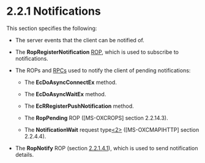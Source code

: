 <html dir="LTR" xmlns:mshelp="http://msdn.microsoft.com/mshelp" xmlns:ddue="http://ddue.schemas.microsoft.com/authoring/2003/5" xmlns:xlink="http://www.w3.org/1999/xlink" xmlns:tool="http://www.microsoft.com/tooltip">
    <head>
        <meta http-equiv="Content-Type" content="text/html; CHARSET=utf-8"></meta>
        <meta name="save" content="history"></meta>
        <title>2.2.1 Notifications</title>
        <xml>
            <mshelp:toctitle title="2.2.1 Notifications"></mshelp:toctitle>
            <mshelp:rltitle title="[MS-OXCNOTIF]: Notifications"></mshelp:rltitle>
            <mshelp:keyword index="A" term="4fef5f40-2d24-4915-b0a1-426f8b2ac4ba"></mshelp:keyword>
            <mshelp:attr name="DCSext.ContentType" value="open specification"></mshelp:attr>
            <mshelp:attr name="AssetID" value="4fef5f40-2d24-4915-b0a1-426f8b2ac4ba"></mshelp:attr>
            <mshelp:attr name="TopicType" value="kbRef"></mshelp:attr>
            <mshelp:attr name="DCSext.Title" value="[MS-OXCNOTIF]: Notifications" />
        </xml>
    </head>
    <body>
        <div id="header">
            <h1 class="heading">2.2.1 Notifications</h1>
        </div>
        <div id="mainSection">
            <div id="mainBody">
                <div id="allHistory" class="saveHistory"></div>
                <div id="sectionSection0" class="section" name="collapseableSection">
                    

<p>This section specifies the following:</p>

<ul><li><p><span><span> 
</span></span>The server events that the client can be notified of.</p>

</li><li><p><span><span> 
</span></span>The <b>RopRegisterNotification</b> <a href="04fcfcd9-a11c-47cd-aa0c-c10a4085d0c8.htm#gt_3369fdd6-36f8-4a62-9cd7-2738ffb5048f">ROP</a>, which is used to
subscribe to notifications.</p>

</li><li><p><span><span> 
</span></span>The ROPs and <a href="04fcfcd9-a11c-47cd-aa0c-c10a4085d0c8.htm#gt_8a7f6700-8311-45bc-af10-82e10accd331">RPCs</a>
used to notify the client of pending notifications:</p>

<ul><li><p><span><span>  </span></span>The
<b>EcDoAsyncConnectEx</b> method.</p>

</li><li><p><span><span>  </span></span>The
<b>EcDoAsyncWaitEx</b> method.</p>

</li><li><p><span><span>  </span></span>The
<b>EcRRegisterPushNotification</b> method.</p>

</li><li><p><span><span>  </span></span>The
<b>RopPending</b> ROP (<mshelp:link keywords="13af6911-27e5-4aa0-bb75-637b02d4f2ef" tabindex="0">[MS-OXCROPS]</mshelp:link>
section <mshelp:link keywords="c3fdb420-4c92-4b19-a894-f303c50f4a38" tabindex="0">2.2.14.3</mshelp:link>).</p>

</li><li><p><span><span>  </span></span>The
<b>NotificationWait</b> request type<a id="Appendix_A_Target_2"></a><a href="e58b7ae4-9c40-46e0-8844-3b9b2aba2d86.md#Appendix_A_2" aria-label="Product behavior note 2">&lt;2&gt;</a> (<mshelp:link keywords="d502edcf-0b22-42f2-8500-019f00d60245" tabindex="0">[MS-OXCMAPIHTTP]</mshelp:link>
section <mshelp:link keywords="bde898a3-a58e-4f64-8cc7-52bd2340d31b" tabindex="0">2.2.4.4</mshelp:link>).</p>

</li></ul></li><li><p><span><span> 
</span></span>The <b>RopNotify</b> ROP (section <a href="bb1003f9-ae9a-413f-8b28-5542144f8a11.md">2.2.1.4.1</a>), which is used
to send notification details.</p>

</li></ul>
                </div>
            </div>
        </div>
    </body>
</html>